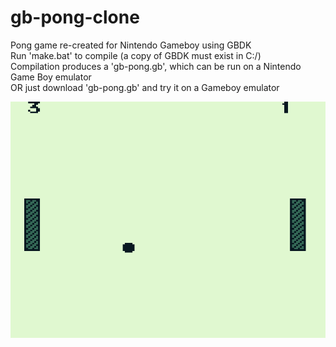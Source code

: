 # gb-pong-clone
Pong game re-created for Nintendo Gameboy using GBDK <br />
Run 'make.bat' to compile (a copy of GBDK must exist in C:/) <br />
Compilation produces a 'gb-pong.gb', which can be run on a Nintendo Game Boy emulator <br />
OR just download 'gb-pong.gb' and try it on a Gameboy emulator<br />

![Model](pong-screenshot.png)
